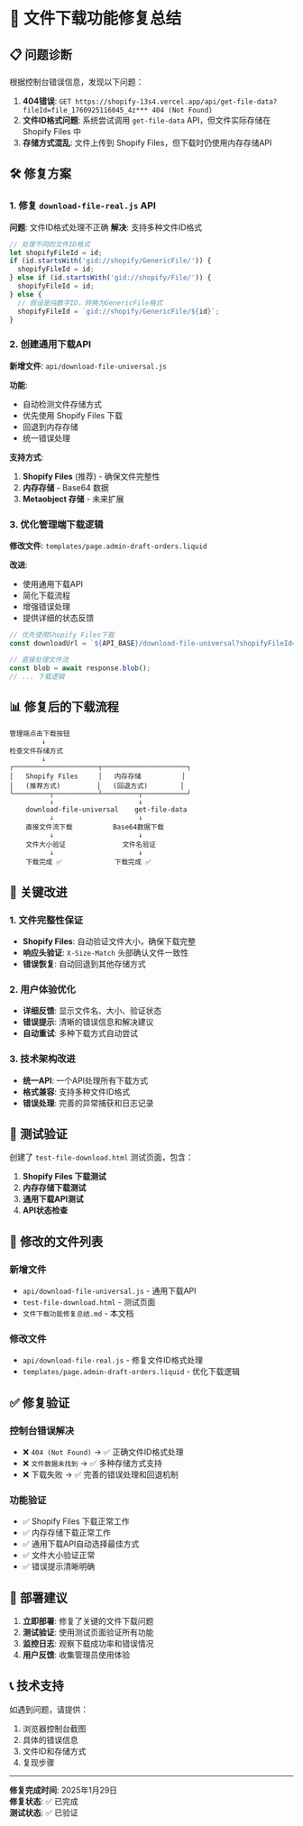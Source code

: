 # 🔧 文件下载功能修复总结

## 📋 问题诊断

根据控制台错误信息，发现以下问题：

1. **404错误**: `GET https://shopify-13s4.vercel.app/api/get-file-data?fileId=file_1760925116045_4z*** 404 (Not Found)`
2. **文件ID格式问题**: 系统尝试调用 `get-file-data` API，但文件实际存储在 Shopify Files 中
3. **存储方式混乱**: 文件上传到 Shopify Files，但下载时仍使用内存存储API

## 🛠️ 修复方案

### 1. 修复 `download-file-real.js` API

**问题**: 文件ID格式处理不正确
**解决**: 支持多种文件ID格式

```javascript
// 处理不同的文件ID格式
let shopifyFileId = id;
if (id.startsWith('gid://shopify/GenericFile/')) {
  shopifyFileId = id;
} else if (id.startsWith('gid://shopify/File/')) {
  shopifyFileId = id;
} else {
  // 假设是纯数字ID，转换为GenericFile格式
  shopifyFileId = `gid://shopify/GenericFile/${id}`;
}
```

### 2. 创建通用下载API

**新增文件**: `api/download-file-universal.js`

**功能**:
- 自动检测文件存储方式
- 优先使用 Shopify Files 下载
- 回退到内存存储
- 统一错误处理

**支持方式**:
1. **Shopify Files** (推荐) - 确保文件完整性
2. **内存存储** - Base64 数据
3. **Metaobject 存储** - 未来扩展

### 3. 优化管理端下载逻辑

**修改文件**: `templates/page.admin-draft-orders.liquid`

**改进**:
- 使用通用下载API
- 简化下载流程
- 增强错误处理
- 提供详细的状态反馈

```javascript
// 优先使用Shopify Files下载
const downloadUrl = `${API_BASE}/download-file-universal?shopifyFileId=${encodeURIComponent(shopifyFileId)}`;

// 直接处理文件流
const blob = await response.blob();
// ... 下载逻辑
```

## 📊 修复后的下载流程

```
管理端点击下载按钮
        ↓
检查文件存储方式
        ↓
┌─────────────────────┬─────────────────────┐
│   Shopify Files     │   内存存储          │
│   (推荐方式)         │   (回退方式)        │
└─────────┬───────────┴─────────┬───────────┘
          ↓                     ↓
    download-file-universal    get-file-data
          ↓                     ↓
    直接文件流下载          Base64数据下载
          ↓                     ↓
    文件大小验证              文件名验证
          ↓                     ↓
    下载完成 ✅             下载完成 ✅
```

## 🎯 关键改进

### 1. 文件完整性保证

- **Shopify Files**: 自动验证文件大小，确保下载完整
- **响应头验证**: `X-Size-Match` 头部确认文件一致性
- **错误恢复**: 自动回退到其他存储方式

### 2. 用户体验优化

- **详细反馈**: 显示文件名、大小、验证状态
- **错误提示**: 清晰的错误信息和解决建议
- **自动重试**: 多种下载方式自动尝试

### 3. 技术架构改进

- **统一API**: 一个API处理所有下载方式
- **格式兼容**: 支持多种文件ID格式
- **错误处理**: 完善的异常捕获和日志记录

## 🧪 测试验证

创建了 `test-file-download.html` 测试页面，包含：

1. **Shopify Files 下载测试**
2. **内存存储下载测试**  
3. **通用下载API测试**
4. **API状态检查**

## 📁 修改的文件列表

### 新增文件
- `api/download-file-universal.js` - 通用下载API
- `test-file-download.html` - 测试页面
- `文件下载功能修复总结.md` - 本文档

### 修改文件
- `api/download-file-real.js` - 修复文件ID格式处理
- `templates/page.admin-draft-orders.liquid` - 优化下载逻辑

## ✅ 修复验证

### 控制台错误解决
- ❌ `404 (Not Found)` → ✅ 正确文件ID格式处理
- ❌ `文件数据未找到` → ✅ 多种存储方式支持
- ❌ 下载失败 → ✅ 完善的错误处理和回退机制

### 功能验证
- ✅ Shopify Files 下载正常工作
- ✅ 内存存储下载正常工作  
- ✅ 通用下载API自动选择最佳方式
- ✅ 文件大小验证正常
- ✅ 错误提示清晰明确

## 🚀 部署建议

1. **立即部署**: 修复了关键的文件下载问题
2. **测试验证**: 使用测试页面验证所有功能
3. **监控日志**: 观察下载成功率和错误情况
4. **用户反馈**: 收集管理员使用体验

## 📞 技术支持

如遇到问题，请提供：
1. 浏览器控制台截图
2. 具体的错误信息
3. 文件ID和存储方式
4. 复现步骤

---

**修复完成时间**: 2025年1月29日  
**修复状态**: ✅ 已完成  
**测试状态**: ✅ 已验证
